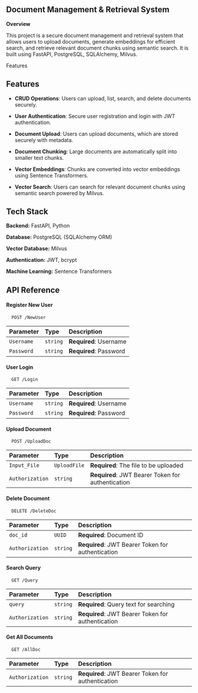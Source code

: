 ## Document Management & Retrieval System

**Overview**

This project is a secure document management and retrieval system that allows users to upload documents, generate embeddings for efficient search, and retrieve relevant document chunks using semantic search. It is built using FastAPI, PostgreSQL, SQLAlchemy, Milvus.

Features




## Features

- **CRUD Operations**: Users can upload, list, search, and delete documents securely.

- **User Authentication**: Secure user registration and login with JWT authentication.

- **Document Upload**: Users can upload documents, which are stored securely with metadata.

- **Document Chunking**: Large documents are automatically split into smaller text chunks.

- **Vector Embeddings**: Chunks are converted into vector embeddings using Sentence Transformers.

- **Vector Search**: Users can search for relevant document chunks using semantic search powered by Milvus.




## Tech Stack

**Backend:** FastAPI, Python

**Database:** PostgreSQL (SQLAlchemy ORM)

**Vector Database:** Milvus

**Authentication:** JWT, bcrypt

**Machine Learning:** Sentence Transformers
## API Reference

#### Register New User

```
  POST /NewUser
```

| Parameter | Type     | Description                       |
| :-------- | :------- | :-------------------------------- |
| `Username`      | `string` | **Required**: Username |
| `Password`      | `string` | **Required**: Password |

#### User Login

```
  GET /Login
```

| Parameter | Type     | Description                       |
| :-------- | :------- | :-------------------------------- |
| `Username`      | `string` | **Required**: Username |
| `Password`      | `string` | **Required**: Password |

#### Upload Document

```
  POST /UploadDoc
```

| Parameter | Type     | Description                |
| :-------- | :------- | :------------------------- |
| `Input_File` | `UploadFile` | **Required**: The file to be uploaded |
| `Authorization` | `string` | **Required**: JWT Bearer Token for authentication|

#### Delete Document

```
  DELETE /DeleteDoc
```

| Parameter | Type     | Description                       |
| :-------- | :------- | :-------------------------------- |
| `doc_id`      | `UUID` | **Required**: Document ID |
| `Authorization` | `string` | **Required**: JWT Bearer Token for authentication|

#### Search Query

```
  GET /Query
```

| Parameter | Type     | Description                       |
| :-------- | :------- | :-------------------------------- |
| `query`      | `string` | **Required**: Query text for searching |
| `Authorization` | `string` | **Required**: JWT Bearer Token for authentication|

#### Get All Documents

```
  GET /AllDoc
```

| Parameter | Type     | Description                       |
| :-------- | :------- | :-------------------------------- |
| `Authorization` | `string` | **Required**: JWT Bearer Token for authentication|










